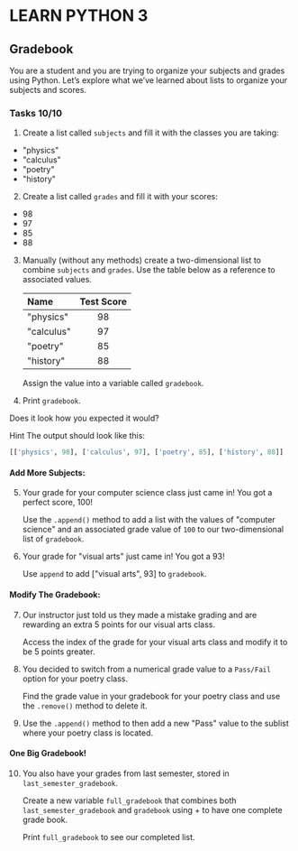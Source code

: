 # LEARN PYTHON 3
## Gradebook
You are a student and you are trying to organize your subjects and grades using Python. Let’s explore what we’ve learned about lists to organize your subjects and scores.

### Tasks 10/10

1. Create a list called `subjects` and fill it with the classes you are taking:

- "physics"
- "calculus"
- "poetry"
- "history"

2. Create a list called `grades` and fill it with your scores:

- 98
- 97
- 85
- 88

3. Manually (without any methods) create a two-dimensional list to combine `subjects` and `grades`. Use the table below as a reference to associated values.

    | Name |  Test Score | 
    |:-----|:--------:|
    | "physics"  | 98 |
    | "calculus" | 97 |  
    | "poetry"   | 85 | 
    | "history"  | 88 |

    Assign the value into a variable called `gradebook`.

4. Print `gradebook`.

Does it look how you expected it would?

Hint
The output should look like this:

```Python 
[['physics', 98], ['calculus', 97], ['poetry', 85], ['history', 88]]
```
#### Add More Subjects:
5. Your grade for your computer science class just came in! You got a perfect score, 100!

    Use the `.append()` method to add a list with the values of "computer science" and an associated grade value of `100` to our two-dimensional list of `gradebook`.

6. Your grade for "visual arts" just came in! You got a 93!

    Use `append` to add ["visual arts", 93] to `gradebook`.

#### Modify The Gradebook:
7. Our instructor just told us they made a mistake grading and are rewarding an extra 5 points for our visual arts class.

    Access the index of the grade for your visual arts class and modify it to be 5 points greater.

8. You decided to switch from a numerical grade value to a `Pass/Fail` option for your poetry class.

    Find the grade value in your gradebook for your poetry class and use the `.remove()` method to delete it.

9. Use the `.append()` method to then add a new "Pass" value to the sublist where your poetry class is located.

#### One Big Gradebook!
10. You also have your grades from last semester, stored in `last_semester_gradebook`.

    Create a new variable `full_gradebook` that combines both `last_semester_gradebook` and `gradebook` using + to have one complete grade book.

    Print `full_gradebook` to see our completed list.